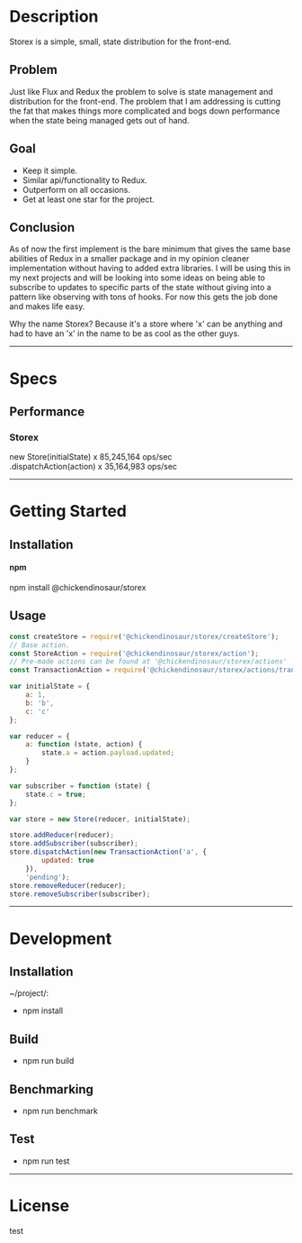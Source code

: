 # Description  

Storex is a simple, small, state distribution for the front-end.

## Problem

Just like Flux and Redux the problem to solve is state management and distribution for the front-end. The problem that I am addressing is cutting the fat that makes things more complicated and bogs down performance when the state being managed gets out of hand.

## Goal

- Keep it simple.
- Similar api/functionality to Redux.
- Outperform on all occasions.
- Get at least one star for the project.

## Conclusion

As of now the first implement is the bare minimum that gives the same base abilities of Redux in a smaller package and in my opinion cleaner implementation without having to added extra libraries. I will be using this in my next projects and will be looking into some ideas on being able to subscribe to updates to specific parts of the state without giving into a pattern like observing with tons of hooks. For now this gets the job done and makes life easy.

Why the name Storex? Because it's a store where 'x' can be anything and had to have an 'x' in the name to be as cool as the other guys.

---  

# Specs  

## Performance  

### Storex

new Store(initialState) x 85,245,164 ops/sec  
.dispatchAction(action) x 35,164,983 ops/sec  

---  

# Getting Started  

## Installation

#### npm  

npm install @chickendinosaur/storex

## Usage

```javascript
const createStore = require('@chickendinosaur/storex/createStore');
// Base action.
const StoreAction = require('@chickendinosaur/storex/action');
// Pre-made actions can be found at '@chickendinosaur/storex/actions'
const TransactionAction = require('@chickendinosaur/storex/actions/transaction-action');

var initialState = {
	a: 1,
	b: 'b',
	c: 'c'
};

var reducer = {
	a: function (state, action) {
		state.a = action.payload.updated;
	}
};

var subscriber = function (state) {
	state.c = true;
};

var store = new Store(reducer, initialState);

store.addReducer(reducer);
store.addSubscriber(subscriber);
store.dispatchAction(new TransactionAction('a', {
		updated: true
	}),
	'pending');
store.removeReducer(reducer);
store.removeSubscriber(subscriber);
```
---  

# Development  

## Installation  

~/project/:

* npm install

## Build  

* npm run build

## Benchmarking  

* npm run benchmark

## Test  

* npm run test

---  

# License  

test

